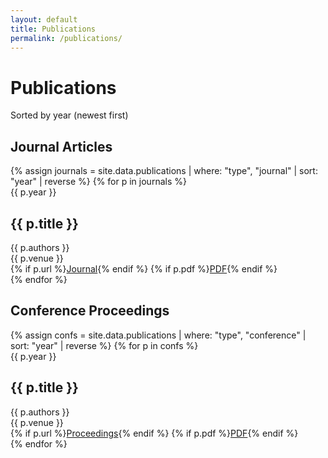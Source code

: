```yaml
---
layout: default
title: Publications
permalink: /publications/
---
```


<h1>Publications</h1>

<div class="pub-filters">
  <span>Sorted by year (newest first)</span>
</div>

<h2>Journal Articles</h2>
{% assign journals = site.data.publications | where: "type", "journal" | sort: "year" | reverse %}
{% for p in journals %}
  <div class="pub-item">
    <div class="pub-head">
      <span class="pub-year">{{ p.year }}</span>
      <h2 class="pub-title">{{ p.title }}</h2>
    </div>
    <div class="pub-authors">{{ p.authors }}</div>
    <div class="pub-venue">{{ p.venue }}</div>
    <div class="pub-links">
      {% if p.url %}<a href="{{ p.url }}">Journal</a>{% endif %}
      {% if p.pdf %}<a href="{{ p.pdf }}">PDF</a>{% endif %}
    </div>
  </div>
{% endfor %}

<h2>Conference Proceedings</h2>
{% assign confs = site.data.publications | where: "type", "conference" | sort: "year" | reverse %}
{% for p in confs %}
  <div class="pub-item">
    <div class="pub-head">
      <span class="pub-year">{{ p.year }}</span>
      <h2 class="pub-title">{{ p.title }}</h2>
    </div>
    <div class="pub-authors">{{ p.authors }}</div>
    <div class="pub-venue">{{ p.venue }}</div>
    <div class="pub-links">
      {% if p.url %}<a href="{{ p.url }}">Proceedings</a>{% endif %}
      {% if p.pdf %}<a href="{{ p.pdf }}">PDF</a>{% endif %}
    </div>
  </div>
{% endfor %}
